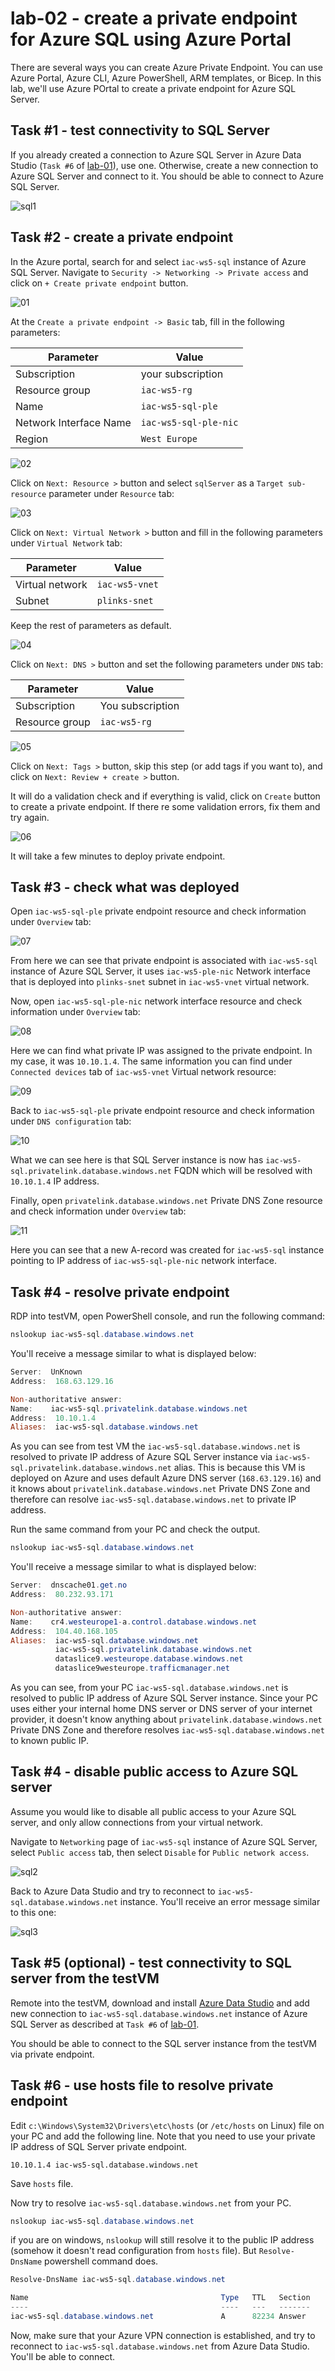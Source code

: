 # lab-02 - create a private endpoint for Azure SQL using Azure Portal

There are several ways you can create Azure Private Endpoint. You can use Azure Portal, Azure CLI, Azure PowerShell, ARM templates, or Bicep.
In this lab, we'll use Azure POrtal to create a private endpoint for Azure SQL Server.

## Task #1 - test connectivity to SQL Server

If you already created a connection to Azure SQL Server in Azure Data Studio (`Task #6` of [lab-01](../lab-01/index.md)), use one. Otherwise, create a new connection to Azure SQL Server and connect to it. You should be able to connect to Azure SQL Server.

![sql1](../../assets/images/lab-02/sql1.png)

## Task #2 - create a private endpoint

In the Azure portal, search for and select `iac-ws5-sql` instance of Azure SQL Server. Navigate to `Security -> Networking -> Private access` and click on `+ Create private endpoint` button.

![01](../../assets/images/lab-02/ple1.png)

At the `Create a private endpoint -> Basic` tab, fill in the following parameters:

| Parameter | Value |
|---|---|
| Subscription | your subscription |
| Resource group | `iac-ws5-rg` |
| Name | `iac-ws5-sql-ple` |
| Network Interface Name | `iac-ws5-sql-ple-nic` |
| Region | `West Europe` | 

![02](../../assets/images/lab-02/ple2.png)

Click on `Next: Resource >` button and select `sqlServer` as a `Target sub-resource` parameter under `Resource` tab:

![03](../../assets/images/lab-02/ple3.png)

Click on `Next: Virtual Network >` button and fill in the following parameters under `Virtual Network` tab:

| Parameter | Value |
|---|---|
| Virtual network | `iac-ws5-vnet` |
| Subnet | `plinks-snet` |

Keep the rest of parameters as default.

![04](../../assets/images/lab-02/ple4.png)

Click on `Next: DNS >` button and set the following parameters under `DNS` tab:

| Parameter | Value |
|---|---|
| Subscription | You subscription   |
| Resource group | `iac-ws5-rg` |

![05](../../assets/images/lab-02/ple5.png)

Click on `Next: Tags >` button, skip this step (or add tags if you want to), and click on `Next: Review + create >` button.

It will do a validation check and if everything is valid, click on `Create` button to create a private endpoint. If there re some validation errors, fix them and try again.

![06](../../assets/images/lab-02/ple6.png)

It will take a few minutes to deploy private endpoint. 

## Task #3 - check what was deployed

Open `iac-ws5-sql-ple` private endpoint resource and check information under `Overview` tab:

![07](../../assets/images/lab-02/ple7.png)

From here we can see that private endpoint is associated with `iac-ws5-sql` instance of Azure SQL Server, it uses `iac-ws5-ple-nic` Network interface that is deployed into `plinks-snet` subnet in `iac-ws5-vnet` virtual network.

Now, open `iac-ws5-sql-ple-nic` network interface resource and check information under `Overview` tab:

![08](../../assets/images/lab-02/ple8.png)

Here we can find what private IP was assigned to the private endpoint. In my case, it was `10.10.1.4`. The same information you can find under `Connected devices` tab of `iac-ws5-vnet` Virtual network resource:

![09](../../assets/images/lab-02/ple9.png)

Back to `iac-ws5-sql-ple` private endpoint resource and check information under `DNS configuration` tab:

![10](../../assets/images/lab-02/ple10.png)

What we can see here is that SQL Server instance is now has `iac-ws5-sql.privatelink.database.windows.net` FQDN which will be resolved with `10.10.1.4` IP address.

Finally, open `privatelink.database.windows.net` Private DNS Zone resource and check information under `Overview` tab:

![11](../../assets/images/lab-02/ple11.png)

Here you can see that a new A-record was created for `iac-ws5-sql` instance pointing to IP address of `iac-ws5-sql-ple-nic` network interface.

## Task #4 - resolve private endpoint

RDP into testVM, open PowerShell console, and run the following command:

```powershell
nslookup iac-ws5-sql.database.windows.net
```

You'll receive a message similar to what is displayed below:

```powershell
Server:  UnKnown
Address:  168.63.129.16

Non-authoritative answer:
Name:    iac-ws5-sql.privatelink.database.windows.net
Address:  10.10.1.4
Aliases:  iac-ws5-sql.database.windows.net
```

As you can see from test VM the `iac-ws5-sql.database.windows.net` is resolved to private IP address of Azure SQL Server instance via `iac-ws5-sql.privatelink.database.windows.net` alias. 
This is because this VM is deployed on Azure and uses default Azure DNS server (`168.63.129.16`) and it knows about `privatelink.database.windows.net` Private DNS Zone and therefore can resolve `iac-ws5-sql.database.windows.net` to private IP address.

Run the same command from your PC and check the output. 

```powershell
nslookup iac-ws5-sql.database.windows.net
```	

You'll receive a message similar to what is displayed below:

```powershell
Server:  dnscache01.get.no
Address:  80.232.93.171

Non-authoritative answer:
Name:    cr4.westeurope1-a.control.database.windows.net
Address:  104.40.168.105
Aliases:  iac-ws5-sql.database.windows.net
          iac-ws5-sql.privatelink.database.windows.net
          dataslice9.westeurope.database.windows.net
          dataslice9westeurope.trafficmanager.net
```

As you can see, from your PC `iac-ws5-sql.database.windows.net` is resolved to public IP address of Azure SQL Server instance. 
Since your PC uses either your internal home DNS server or DNS server of your internet provider, it doesn't know anything about `privatelink.database.windows.net` Private DNS Zone and therefore resolves `iac-ws5-sql.database.windows.net` to known public IP.  

## Task #4 - disable public access to Azure SQL server

Assume you would like to disable all public access to your Azure SQL server, and only allow connections from your virtual network.

Navigate to `Networking` page of `iac-ws5-sql` instance of Azure SQL Server, select `Public access` tab, then select `Disable` for `Public network access`.

![sql2](../../assets/images/lab-02/sql2.png)

Back to Azure Data Studio and try to reconnect to `iac-ws5-sql.database.windows.net` instance. You'll receive an error message similar to this one:

![sql3](../../assets/images/lab-02/sql3.png)


## Task #5 (optional) - test connectivity to SQL server from the testVM

Remote into the testVM, download and install [Azure Data Studio](https://docs.microsoft.com/en-us/sql/azure-data-studio/download-azure-data-studio?view=sql-server-ver15&WT.mc_id=AZ-MVP-5003837) and add new connection to `iac-ws5-sql.database.windows.net` instance of Azure SQL Server as described at `Task #6` of [lab-01](../lab-01/index.md). 

You should be able to connect to the SQL server instance from the testVM via private endpoint.

## Task #6 - use hosts file to resolve private endpoint

Edit `c:\Windows\System32\Drivers\etc\hosts` (or `/etc/hosts` on Linux) file on your PC and add the following line. Note that you need to use your private IP address of SQL Server private endpoint.

```text
10.10.1.4 iac-ws5-sql.database.windows.net
```

Save `hosts` file. 

Now try to resolve `iac-ws5-sql.database.windows.net` from your PC. 

```powershell
nslookup iac-ws5-sql.database.windows.net
```

if you are on windows, `nslookup` will still resolve it to the public IP address (somehow it doesn't read configuration from `hosts` file). But `Resolve-DnsName` powershell command does.

```powershell
Resolve-DnsName iac-ws5-sql.database.windows.net
```

```powershell
Name                                           Type   TTL   Section    IPAddress
----                                           ----   ---   -------    ---------
iac-ws5-sql.database.windows.net               A      82234 Answer     10.10.1.4
```

Now, make sure that your Azure VPN connection is established, and try to reconnect to `iac-ws5-sql.database.windows.net` from Azure Data Studio. You'll be able to connect.

